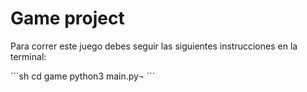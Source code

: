 # Game project

Para correr este juego debes seguir las siguientes instrucciones en la terminal:

´´´sh
cd game
python3 main.py¬
´´´